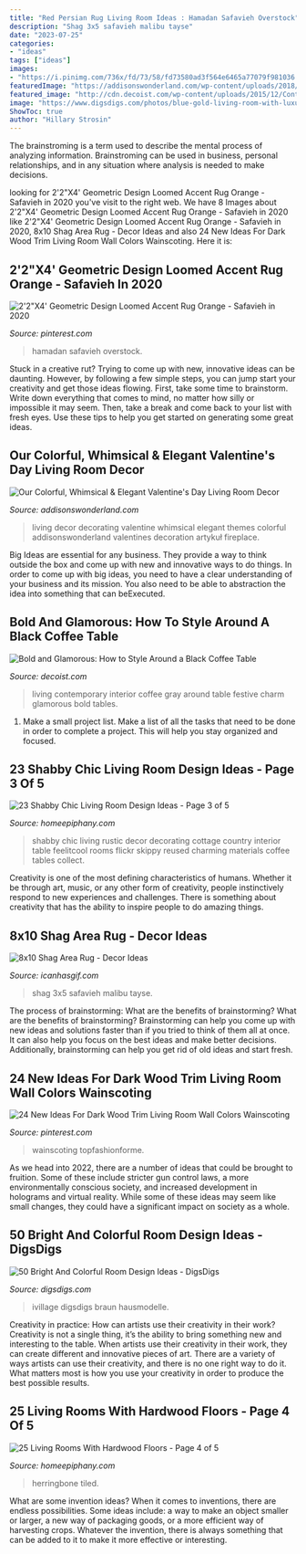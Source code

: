 ```yaml
---
title: "Red Persian Rug Living Room Ideas : Hamadan Safavieh Overstock"
description: "Shag 3x5 safavieh malibu tayse"
date: "2023-07-25"
categories:
- "ideas"
tags: ["ideas"]
images:
- "https://i.pinimg.com/736x/fd/73/58/fd73580ad3f564e6465a77079f981036.jpg"
featuredImage: "https://addisonswonderland.com/wp-content/uploads/2018/01/addisons-wonderland-valentines-decor-decorating-ideas-living-room-dining-boho-anthropologie-home-brick-fireplace-black-ceilings-7-of-12-683x1024.jpg"
featured_image: "http://cdn.decoist.com/wp-content/uploads/2015/12/Contemporary-living-room-in-black-red-and-gray-with-festive-charm.jpg"
image: "https://www.digsdigs.com/photos/blue-gold-living-room-with-luxurious-furniture.jpg"
ShowToc: true
author: "Hillary Strosin"
---
```



The brainstroming is a term used to describe the mental process of analyzing information. Brainstroming can be used in business, personal relationships, and in any situation where analysis is needed to make decisions.

	

		
looking for 2&#039;2&quot;X4&#039; Geometric Design Loomed Accent Rug Orange - Safavieh in 2020 you've visit to the right web. We have 8 Images about 2&#039;2&quot;X4&#039; Geometric Design Loomed Accent Rug Orange - Safavieh in 2020 like 2&#039;2&quot;X4&#039; Geometric Design Loomed Accent Rug Orange - Safavieh in 2020, 8x10 Shag Area Rug - Decor Ideas and also 24 New Ideas For Dark Wood Trim Living Room Wall Colors Wainscoting. Here it is:
		
    
## 2&#039;2&quot;X4&#039; Geometric Design Loomed Accent Rug Orange - Safavieh In 2020

<img loading=lazy src="https://i.pinimg.com/736x/fd/73/58/fd73580ad3f564e6465a77079f981036.jpg" onerror="this.onerror=null;this.src='https://tse3.mm.bing.net/th?id=OIP.ZSUWRluxVTigeEEC-KqT4gHaHa&amp;pid=15.1';" alt="2&#039;2&quot;X4&#039; Geometric Design Loomed Accent Rug Orange - Safavieh in 2020">

_Source: pinterest.com_

>hamadan safavieh overstock. 

	

Stuck in a creative rut? Trying to come up with new, innovative ideas can be daunting. However, by following a few simple steps, you can jump start your creativity and get those ideas flowing. First, take some time to brainstorm. Write down everything that comes to mind, no matter how silly or impossible it may seem. Then, take a break and come back to your list with fresh eyes. Use these tips to help you get started on generating some great ideas.

    
## Our Colorful, Whimsical &amp; Elegant Valentine&#039;s Day Living Room Decor

<img loading=lazy src="https://addisonswonderland.com/wp-content/uploads/2018/01/addisons-wonderland-valentines-decor-decorating-ideas-living-room-dining-boho-anthropologie-home-brick-fireplace-black-ceilings-7-of-12-683x1024.jpg" onerror="this.onerror=null;this.src='https://tse3.mm.bing.net/th?id=OIP.9Pr2NREt_BcPjJ04pp0gHgHaLG&amp;pid=15.1';" alt="Our Colorful, Whimsical &amp; Elegant Valentine&#039;s Day Living Room Decor">

_Source: addisonswonderland.com_

>living decor decorating valentine whimsical elegant themes colorful addisonswonderland valentines decoration artykuł fireplace. 

	

Big Ideas are essential for any business. They provide a way to think outside the box and come up with new and innovative ways to do things. In order to come up with big ideas, you need to have a clear understanding of your business and its mission. You also need to be able to abstraction the idea into something that can beExecuted.

    
## Bold And Glamorous: How To Style Around A Black Coffee Table

<img loading=lazy src="http://cdn.decoist.com/wp-content/uploads/2015/12/Contemporary-living-room-in-black-red-and-gray-with-festive-charm.jpg" onerror="this.onerror=null;this.src='https://tse2.mm.bing.net/th?id=OIP.VKVIcCFsL2iR9V98ZsvmIQHaLH&amp;pid=15.1';" alt="Bold and Glamorous: How to Style Around a Black Coffee Table">

_Source: decoist.com_

>living contemporary interior coffee gray around table festive charm glamorous bold tables. 

	

1. Make a small project list. Make a list of all the tasks that need to be done in order to complete a project. This will help you stay organized and focused. 

    
## 23 Shabby Chic Living Room Design Ideas - Page 3 Of 5

<img loading=lazy src="http://www.homeepiphany.com/wp-content/uploads/2016/02/23-Shabby-Chic-Living-Room-Design-Ideas-10.jpg" onerror="this.onerror=null;this.src='https://tse3.mm.bing.net/th?id=OIP.963oQIfipIUeY3XdYb7avwHaKM&amp;pid=15.1';" alt="23 Shabby Chic Living Room Design Ideas - Page 3 of 5">

_Source: homeepiphany.com_

>shabby chic living rustic decor decorating cottage country interior table feelitcool rooms flickr skippy reused charming materials coffee tables collect. 

	

Creativity is one of the most defining characteristics of humans. Whether it be through art, music, or any other form of creativity, people instinctively respond to new experiences and challenges. There is something about creativity that has the ability to inspire people to do amazing things.

    
## 8x10 Shag Area Rug - Decor Ideas

<img loading=lazy src="https://www.icanhasgif.com/wp-content/uploads/2016/01/8x10-Shag-Area-Rug.jpg" onerror="this.onerror=null;this.src='https://tse2.mm.bing.net/th?id=OIP.AhtDMsrwkNHI3Tt9ck91BQHaHa&amp;pid=15.1';" alt="8x10 Shag Area Rug - Decor Ideas">

_Source: icanhasgif.com_

>shag 3x5 safavieh malibu tayse. 

	

The process of brainstorming: What are the benefits of brainstorming?
What are the benefits of brainstorming?
Brainstorming can help you come up with new ideas and solutions faster than if you tried to think of them all at once. It can also help you focus on the best ideas and make better decisions. Additionally, brainstorming can help you get rid of old ideas and start fresh.

    
## 24 New Ideas For Dark Wood Trim Living Room Wall Colors Wainscoting

<img loading=lazy src="https://i.pinimg.com/originals/af/08/e8/af08e8a7e1a56c12be4dce4b367a9b7f.jpg" onerror="this.onerror=null;this.src='https://tse3.mm.bing.net/th?id=OIP.JX6WR8ZX82OiMEqFZ9AKAgAAAA&amp;pid=15.1';" alt="24 New Ideas For Dark Wood Trim Living Room Wall Colors Wainscoting">

_Source: pinterest.com_

>wainscoting topfashionforme. 

	

As we head into 2022, there are a number of ideas that could be brought to fruition. Some of these include stricter gun control laws, a more environmentally conscious society, and increased development in holograms and virtual reality. While some of these ideas may seem like small changes, they could have a significant impact on society as a whole.

    
## 50 Bright And Colorful Room Design Ideas - DigsDigs

<img loading=lazy src="https://www.digsdigs.com/photos/blue-gold-living-room-with-luxurious-furniture.jpg" onerror="this.onerror=null;this.src='https://tse3.mm.bing.net/th?id=OIP.M7ki2MjOEde6afCj0YWecAHaJ4&amp;pid=15.1';" alt="50 Bright And Colorful Room Design Ideas - DigsDigs">

_Source: digsdigs.com_

>ivillage digsdigs braun hausmodelle. 

	

Creativity in practice: How can artists use their creativity in their work?
Creativity is not a single thing, it’s the ability to bring something new and interesting to the table. When artists use their creativity in their work, they can create different and innovative pieces of art. There are a variety of ways artists can use their creativity, and there is no one right way to do it. What matters most is how you use your creativity in order to produce the best possible results.

    
## 25 Living Rooms With Hardwood Floors - Page 4 Of 5

<img loading=lazy src="https://homeepiphany.com/wp-content/uploads/2015/11/25-Living-Rooms-With-Hardwood-Floors-19.jpg" onerror="this.onerror=null;this.src='https://tse2.mm.bing.net/th?id=OIP.HdXRF75MvPI67vMIuWmAcwHaFj&amp;pid=15.1';" alt="25 Living Rooms With Hardwood Floors - Page 4 of 5">

_Source: homeepiphany.com_

>herringbone tiled. 

	

What are some invention ideas?
When it comes to inventions, there are endless possibilities. Some ideas include: a way to make an object smaller or larger, a new way of packaging goods, or a more efficient way of harvesting crops. Whatever the invention, there is always something that can be added to it to make it more effective or interesting.

